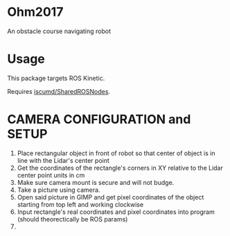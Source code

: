 # Ohm2017
An obstacle course navigating robot

# Usage
This package targets ROS Kinetic.

Requires [iscumd/SharedROSNodes](https://github.com/iscumd/SharedROSNodes).

# CAMERA CONFIGURATION and SETUP
1. Place rectangular object in front of robot so that center of object is in line with the Lidar's center point
2. Get the coordinates of the rectangle's corners in XY relative to the Lidar center point units in cm
3. Make sure camera mount is secure and will not budge.
4. Take a picture using camera.
5. Open said picture in GIMP and get pixel coordinates of the object starting from top left and working clockwise
6. Input rectangle's real coordinates and pixel coordinates into program (should theorectically be ROS params)
7. 

